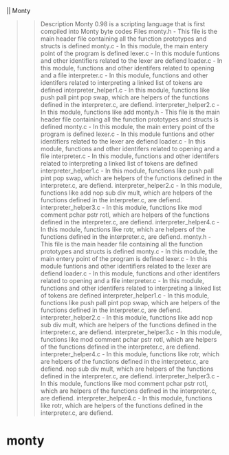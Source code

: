 || Monty

>> Description
Monty 0.98 is a scripting language that is first compiled into Monty byte codes
>> Files
> monty.h - This file is the main header file containing all the function prototypes and structs is defined
> monty.c - In this module, the main entery point of the program is defined
> lexer.c - In this module funtions and other identifiers related to the lexer are defiend
> loader.c - In this module, functions and other identifers related to opening and a file
> interpreter.c - In this module, functions and other identifers related to interpreting a linked list of tokens are defined
> interpreter_helper1.c - In this module, functions like
> push
> pall
> pint
> pop
> swap, which are helpers of the functions defined in the interpreter.c, are defiend.
> interpreter_helper2.c - In this module, functions like
> add
>monty.h - This file is the main header file containing all the function prototypes and structs is defined
monty.c - In this module, the main entery point of the program is defined
lexer.c - In this module funtions and other identifiers related to the lexer are defiend
loader.c - In this module, functions and other identifers related to opening and a file
interpreter.c - In this module, functions and other identifers related to interpreting a linked list of tokens are defined
interpreter_helper1.c - In this module, functions like
push
pall
pint
pop
swap, which are helpers of the functions defined in the interpreter.c, are defiend.
interpreter_helper2.c - In this module, functions like
add
nop
sub
div
mult, which are helpers of the functions defined in the interpreter.c, are defiend.
interpreter_helper3.c - In this module, functions like
mod
comment
pchar
pstr
rotl, which are helpers of the functions defined in the interpreter.c, are defiend.
interpreter_helper4.c - In this module, functions like
rotr, which are helpers of the functions defined in the interpreter.c, are defiend.
monty.h - This file is the main header file containing all the function prototypes and structs is defined
monty.c - In this module, the main entery point of the program is defined
lexer.c - In this module funtions and other identifiers related to the lexer are defiend
loader.c - In this module, functions and other identifers related to opening and a file
interpreter.c - In this module, functions and other identifers related to interpreting a linked list of tokens are defined
interpreter_helper1.c - In this module, functions like
push
pall
pint
pop
swap, which are helpers of the functions defined in the interpreter.c, are defiend.
interpreter_helper2.c - In this module, functions like
add
nop
sub
div
mult, which are helpers of the functions defined in the interpreter.c, are defiend.
interpreter_helper3.c - In this module, functions like
mod
comment
pchar
pstr
rotl, which are helpers of the functions defined in the interpreter.c, are defiend.
interpreter_helper4.c - In this module, functions like
rotr, which are helpers of the functions defined in the interpreter.c, are defiend.
nop
sub
div
mult, which are helpers of the functions defined in the interpreter.c, are defiend.
interpreter_helper3.c - In this module, functions like
mod
comment
pchar
pstr
rotl, which are helpers of the functions defined in the interpreter.c, are defiend.
interpreter_helper4.c - In this module, functions like
rotr, which are helpers of the functions defined in the interpreter.c, are defiend.
# monty
